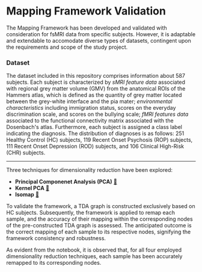 # Mapping Framework Validation
The Mapping Framework has been developed and validated with consideration for fsMRI data from specific subjects. However, it is adaptable and extendable to accomodate diverse types of datasets, contingent upon the requirements and scope of the study project.

### Dataset
The dataset included in this repository comprises information about 587 subjects. Each subject is characterized by _sMRI feature data_ associated with regional grey matter volume (GMV) from the anatomical ROIs of the Hammers atlas, which is defined as the quantity of grey matter located between the grey-white interface and the pia mater; _environmental characteristics_ including immigration status, scores on the everyday discrimination scale, and scores on the bullying scale; _fMRI features data_ associated to the functional connectivity matrix associated with the Dosenbach's atlas. Furthermore, each subject is assigned a class label indicating the diagnosis. The distribution of diagnoses is as follows: 251 Healthy Control (HC) subjects, 119 Recent Onset Psychosis (ROP) subjects, 111 Recent Onset Depression (ROD) subjects, and 106 Clinical High-Risk (CHR) subjects.

---
Three techniques for dimensionality reduction have been explored:
- **Principal Componenet Analysis (PCA)** [🔗](https://scikit-learn.org/stable/modules/generated/sklearn.decomposition.PCA.html)
- **Kernel PCA** [🔗](https://scikit-learn.org/stable/modules/generated/sklearn.decomposition.KernelPCA.html)
- **Isomap** [🔗](https://scikit-learn.org/stable/modules/generated/sklearn.manifold.Isomap.html)

To validate the framework, a TDA graph is constructed exclusively based on HC subjects. Subsequently, the framework is applied to remap each sample, and the accuracy of their mapping within the corresponding nodes of the pre-constructed TDA graph is assessed. The anticipated outcome is the correct mapping of each sample to its respective nodes, signifying the framework consistency and robustness.  

As evident from the notebook, it is observed that, for all four employed dimensionality reduction techniques, each sample has been accurately remapped to its corresponding nodes.





